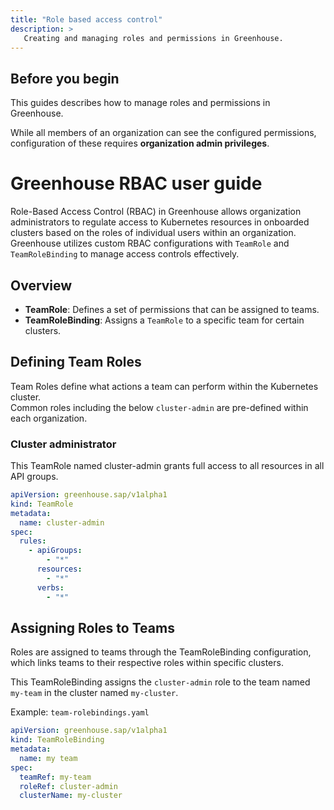 ```yaml
---
title: "Role based access control"
description: >
   Creating and managing roles and permissions in Greenhouse.
---
```


## Before you begin

This guides describes how to manage roles and permissions in Greenhouse.  

While all members of an organization can see the configured permissions, configuration of these requires **organization admin privileges**.

# Greenhouse RBAC user guide

Role-Based Access Control (RBAC) in Greenhouse allows organization administrators to regulate access to Kubernetes resources in onboarded clusters based on the roles of individual users within an organization.    
Greenhouse utilizes custom RBAC configurations with `TeamRole` and `TeamRoleBinding` to manage access controls effectively.

## Overview

- **TeamRole**: Defines a set of permissions that can be assigned to teams.
- **TeamRoleBinding**: Assigns a `TeamRole` to a specific team for certain clusters.

## Defining Team Roles

Team Roles define what actions a team can perform within the Kubernetes cluster.  
Common roles including the below `cluster-admin` are pre-defined within each organization.

### Cluster administrator 

This TeamRole named cluster-admin grants full access to all resources in all API groups.

```yaml
apiVersion: greenhouse.sap/v1alpha1
kind: TeamRole
metadata:
  name: cluster-admin
spec:
  rules:
    - apiGroups:
        - "*"
      resources:
        - "*"
      verbs:
        - "*"
```

## Assigning Roles to Teams

Roles are assigned to teams through the TeamRoleBinding configuration, which links teams to their respective roles within specific clusters.

This TeamRoleBinding assigns the `cluster-admin` role to the team named `my-team` in the cluster named `my-cluster`.

Example: `team-rolebindings.yaml`

```yaml
apiVersion: greenhouse.sap/v1alpha1
kind: TeamRoleBinding
metadata:
  name: my team
spec:
  teamRef: my-team
  roleRef: cluster-admin
  clusterName: my-cluster
```
